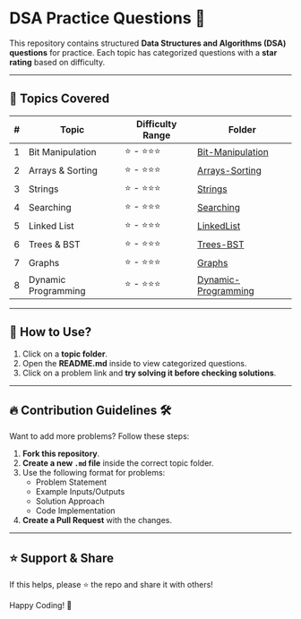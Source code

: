 # DSA Practice Questions 🚀

This repository contains structured **Data Structures and Algorithms (DSA) questions** for practice. Each topic has categorized questions with a **star rating** based on difficulty.

---

## 📂 Topics Covered

| # | Topic | Difficulty Range | Folder |
|---|---------------------|----------------|----------------|
| 1 | Bit Manipulation | ⭐ - ⭐⭐⭐ | [Bit-Manipulation](./Bit-Manipulation/) |
| 2 | Arrays & Sorting | ⭐ - ⭐⭐⭐ | [Arrays-Sorting](./Arrays-Sorting/) |
| 3 | Strings | ⭐ - ⭐⭐⭐ | [Strings](./Strings/) |
| 4 | Searching | ⭐ - ⭐⭐⭐ | [Searching](./Searching/) |
| 5 | Linked List | ⭐ - ⭐⭐⭐ | [LinkedList](./LinkedList/) |
| 6 | Trees & BST | ⭐ - ⭐⭐⭐ | [Trees-BST](./Trees-BST/) |
| 7 | Graphs | ⭐ - ⭐⭐⭐ | [Graphs](./Graphs/) |
| 8 | Dynamic Programming | ⭐ - ⭐⭐⭐ | [Dynamic-Programming](./Dynamic-Programming/) |

---

## 📌 How to Use?
1. Click on a **topic folder**.
2. Open the **README.md** inside to view categorized questions.
3. Click on a problem link and **try solving it before checking solutions**.

---

## 🔥 Contribution Guidelines 🛠

Want to add more problems? Follow these steps:

1. **Fork this repository**.
2. **Create a new `.md` file** inside the correct topic folder.
3. Use the following format for problems:
   - Problem Statement
   - Example Inputs/Outputs
   - Solution Approach
   - Code Implementation
4. **Create a Pull Request** with the changes.

---

## ⭐ Support & Share
If this helps, please ⭐ the repo and share it with others!

Happy Coding! 🚀


